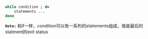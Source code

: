 
```bash
while condition ; do
    statements ...
done 
```

**`Note:`** 和if一样，condition可以有一系列的statements组成，值是最后的statment的exit status